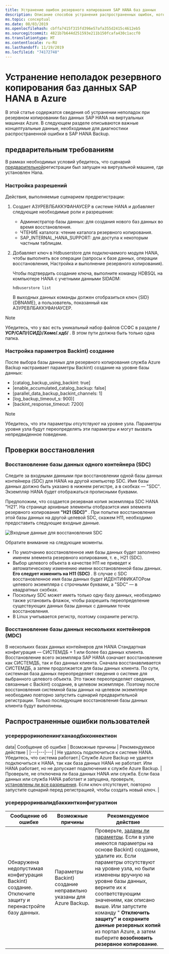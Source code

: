 ```yaml
---
title: Устранение ошибок резервного копирования SAP HANA баз данных
description: Описание способов устранения распространенных ошибок, которые могут возникнуть при использовании Azure Backup для резервного копирования SAP HANA баз данных.
ms.topic: conceptual
ms.date: 08/03/2019
ms.openlocfilehash: cbffa7415f315fd396e57afa355d2415c4612eb5
ms.sourcegitcommit: 4821b7b644d251593e211b150fcafa430c1accf0
ms.translationtype: MT
ms.contentlocale: ru-RU
ms.lasthandoff: 11/19/2019
ms.locfileid: "74172748"
---
```

# <a name="troubleshoot-backup-of-sap-hana-databases-on-azure"></a>Устранение неполадок резервного копирования баз данных SAP HANA в Azure

В этой статье содержатся сведения об устранении неполадок при резервном копировании баз данных SAP HANA на виртуальных машинах Azure. В следующем разделе описываются важные концептуальные данные, необходимые для диагностики распространенной ошибки в SAP HANA Backup.

## <a name="prerequisites"></a>предварительным требованиям

В рамках необходимых условий убедитесь, что сценарий [предварительной](backup-azure-sap-hana-database.md#prerequisites)регистрации был запущен на виртуальной машине, где установлен Hana.

### <a name="setting-up-permissions"></a>Настройка разрешений

Действия, выполняемые сценарием предрегистрации:

1. Создает АЗУРЕВЛБАККУФАНАУСЕР в системе HANA и добавляет следующие необходимые роли и разрешения:
    - Администратор базы данных: для создания нового баз данных во время восстановления.
    - ЧТЕНИЕ каталога: чтение каталога резервного копирования.
    - SAP_INTERNAL_HANA_SUPPORT: для доступа к некоторым частным таблицам.
2. Добавляет ключ в Hdbuserstore для подключаемого модуля HANA, чтобы выполнять все операции (запросы к базе данных, операции восстановления, Настройка и выполнение резервного копирования).

   Чтобы подтвердить создание ключа, выполните команду HDBSQL на компьютере HANA с учетными данными SIDADM:

    ``` hdbsql
    hdbuserstore list
    ```

    В выходных данных команды должен отобразиться ключ {SID} {DBNAME}, а пользователь, показанный как АЗУРЕВЛБАККУФАНАУСЕР.

> [!NOTE]
> Убедитесь, что у вас есть уникальный набор файлов ССФС в разделе **/УСР/САП/{СИД}/Хоме/.хдб/** . В этом пути должна быть только одна папка.

### <a name="setting-up-backint-parameters"></a>Настройка параметров Backint) создание

После выбора базы данных для резервного копирования служба Azure Backup настраивает параметры Backint) создание на уровне базы данных:

- [catalog_backup_using_backint: true]
- [enable_accumulated_catalog_backup: false]
- [parallel_data_backup_backint_channels: 1]
- [log_backup_timeout_s: 900)]
- [backint_response_timeout: 7200]

> [!NOTE]
> Убедитесь, что эти параметры *отсутствуют* на уровне узла. Параметры уровня узла будут переопределять эти параметры и могут вызвать непредвиденное поведение.

## <a name="restore-checks"></a>Проверки восстановления

### <a name="single-container-database-sdc-restore"></a>Восстановление базы данных одного контейнера (SDC)

Следите за входными данными при восстановлении одной базы данных контейнера (SDC) для HANA на другой компьютер SDC. Имя базы данных должно быть указано в нижнем регистре, а в скобках — "SDC". Экземпляр HANA будет отображаться прописными буквами.

Предположим, что создается резервная копия экземпляра SDC HANA "H21". На странице архивные элементы отобразится имя элемента резервного копирования **"H21 (SDC)"** . При попытке восстановления этой базы данных на другой целевой SDC, скажем H11, необходимо предоставить следующие входные данные.

![Входные данные для восстановления SDC](media/backup-azure-sap-hana-database/hana-sdc-restore.png)

Обратите внимание на следующие моменты.

- По умолчанию восстановленное имя базы данных будет заполнено именем элемента резервного копирования, т. е., H21 (SDC).
- Выбор целевого объекта в качестве H11 не приведет к автоматическому изменению имени восстановленной базы данных. **Его следует изменить на H11 (SDC)** . В случае с SDC восстановленное имя базы данных будет ИДЕНТИФИКАТОРом целевого экземпляра с строчными буквами, а "SDC" — в квадратных скобках.
- Поскольку SDC может иметь только одну базу данных, необходимо также установить флажок, чтобы разрешить переопределение существующих данных базы данных с данными точек восстановления.
- В Linux учитывается регистр, поэтому сохраните регистр.

### <a name="multiple-container-database-mdc-restore"></a>Восстановление базы данных нескольких контейнеров (MDC)

В нескольких базах данных контейнеров для HANA Стандартная конфигурация — СИСТЕМДБ + 1 или более баз данных клиента. Восстановление всего экземпляра SAP HANA означает восстановление как СИСТЕМДБ, так и баз данных клиента. Сначала восстанавливается СИСТЕМДБ, а затем продолжается для базы данных клиента. По сути, системная база данных переопределяет сведения о системе для выбранного целевого объекта. Это также переопределяет сведения, связанные с Backint) создание, в целевом экземпляре. Поэтому после восстановления системной базы данных на целевом экземпляре необходимо повторно запустить сценарий предварительной регистрации. Только последующие восстановления базы данных клиента будут выполнены.

## <a name="common-user-errors"></a>Распространенные ошибки пользователей

### <a name="usererrorinopeninghanaodbcconnection"></a>усерерроринопенингханаодбкконнектион

data| Сообщение об ошибке | Возможные причины | Рекомендуемое действие |
|---|---|---|
| Не удалось подключиться к системе HANA. Убедитесь, что система работает.| Службе Azure Backup не удается подключиться к HANA, так как база данных HANA не работает. Или HANA работает, но не допускает подключения к службе Azure Backup. | Проверьте, не отключена ли база данных HANA или служба. Если база данных или служба HANA работает и запущена, проверьте, [установлены ли все разрешения](#setting-up-permissions). Если ключ отсутствует, повторно запустите сценарий перед регистрацией, чтобы создать новый ключ. |

### <a name="usererrorinvalidbackintconfiguration"></a>усерерроринвалидбаккинтконфигуратион

| Сообщение об ошибке | Возможные причины | Рекомендуемое действие |
|---|---|---|
| Обнаружена недопустимая конфигурация Backint) создание. Отключите защиту и перенастройте базу данных.| Параметры Backint) создание неправильно указаны для Azure Backup. | Проверьте, [заданы ли параметры](#setting-up-backint-parameters). Если в узле имеются параметры на основе Backint) создание, удалите их. Если параметры отсутствуют на уровне узла, но были изменены вручную на уровне базы данных, верните их к соответствующим значениям, как описано выше. Или запустите команду " **Отключить защиту" и сохраните данные резервных копий** из портал Azure, а затем выберите **возобновить резервное копирование**.|

